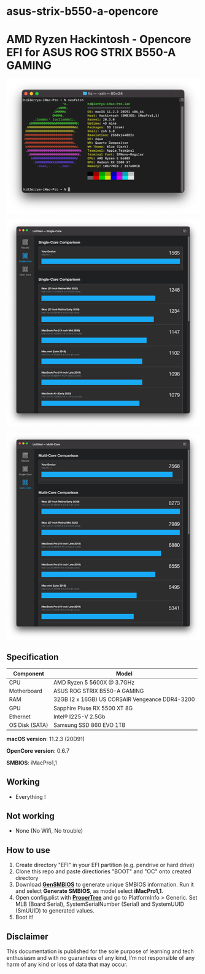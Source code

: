 # asus-strix-b550-a-opencore

# AMD Ryzen Hackintosh - Opencore EFI for ASUS ROG STRIX B550-A GAMING

![](neofetch.png)

![](single-core.png)

![](multi-core.png)

## Specification
| **Component** | **Model** |
| ------------- | --------- |
| CPU | AMD Ryzen 5 5600X @ 3.7GHz |
| Motherboard | ASUS ROG STRIX B550-A GAMING |
| RAM | 32GB (2 x 16GB) US CORSAIR Vengeance DDR4-3200 |
| GPU | Sapphire Pluse RX 5500 XT 8G |
| Ethernet | Intel® I225-V 2.5Gb |
| OS Disk (SATA) | Samsung SSD 860 EVO 1TB |

**macOS version**: 11.2.3 (20D91)  

**OpenCore version**: 0.6.7

**SMBIOS**:  iMacPro1,1

## Working
- Everything !


## Not working
 - None (No Wifi, No trouble)

## How to use
  1. Create directory "EFI" in your EFI partition (e.g. pendrive or hard drive)
  2. Clone this repo and paste directiories "BOOT" and "OC" onto created directory
  3. Download [**GenSMBIOS**](https://github.com/corpnewt/GenSMBIOS) to generate unique SMBIOS information. Run it and select **Generate SMBIOS**, as model select **iMacPro1,1**.
  4. Open config.plist with [**ProperTree**](https://github.com/corpnewt/ProperTree) and go to PlatformInfo > Generic. Set MLB (Board Serial), SystemSerialNumber (Serial) and SystemUUID (SmUUID) to generated values.
  5. Boot it!  

## Disclaimer

This documentation is published for the sole purpose of learning and tech enthusiasm and with no guarantees of any kind, I’m not responsible of any harm of any kind or loss of data that may occur.
